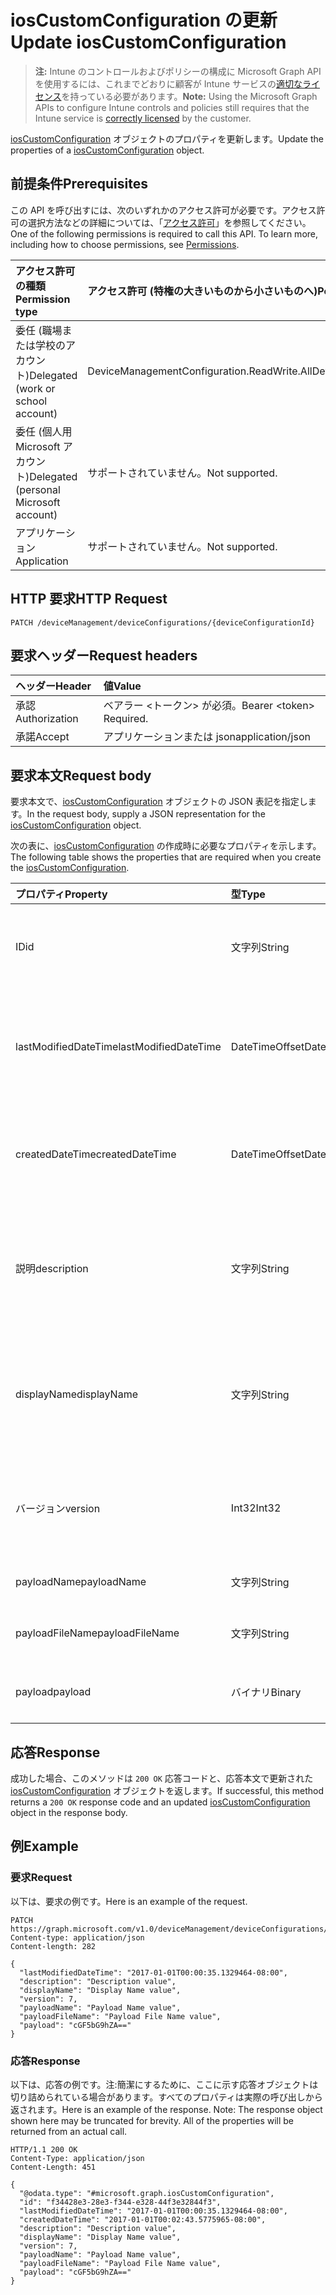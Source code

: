 # <a name="update-ioscustomconfiguration"></a><span data-ttu-id="24383-101">iosCustomConfiguration の更新</span><span class="sxs-lookup"><span data-stu-id="24383-101">Update iosCustomConfiguration</span></span>

> <span data-ttu-id="24383-102">**注:** Intune のコントロールおよびポリシーの構成に Microsoft Graph API を使用するには、これまでどおりに顧客が Intune サービスの[適切なライセンス](https://go.microsoft.com/fwlink/?linkid=839381)を持っている必要があります。</span><span class="sxs-lookup"><span data-stu-id="24383-102">**Note:** Using the Microsoft Graph APIs to configure Intune controls and policies still requires that the Intune service is [correctly licensed](https://go.microsoft.com/fwlink/?linkid=839381) by the customer.</span></span>

<span data-ttu-id="24383-103">[iosCustomConfiguration](../resources/intune_deviceconfig_ioscustomconfiguration.md) オブジェクトのプロパティを更新します。</span><span class="sxs-lookup"><span data-stu-id="24383-103">Update the properties of a [iosCustomConfiguration](../resources/intune_deviceconfig_ioscustomconfiguration.md) object.</span></span>
## <a name="prerequisites"></a><span data-ttu-id="24383-104">前提条件</span><span class="sxs-lookup"><span data-stu-id="24383-104">Prerequisites</span></span>
<span data-ttu-id="24383-p101">この API を呼び出すには、次のいずれかのアクセス許可が必要です。アクセス許可の選択方法などの詳細については、「[アクセス許可](../../../concepts/permissions_reference.md)」を参照してください。</span><span class="sxs-lookup"><span data-stu-id="24383-p101">One of the following permissions is required to call this API. To learn more, including how to choose permissions, see [Permissions](../../../concepts/permissions_reference.md).</span></span>

|<span data-ttu-id="24383-107">アクセス許可の種類</span><span class="sxs-lookup"><span data-stu-id="24383-107">Permission type</span></span>|<span data-ttu-id="24383-108">アクセス許可 (特権の大きいものから小さいものへ)</span><span class="sxs-lookup"><span data-stu-id="24383-108">Permissions (from most to least privileged)</span></span>|
|:---|:---|
|<span data-ttu-id="24383-109">委任 (職場または学校のアカウント)</span><span class="sxs-lookup"><span data-stu-id="24383-109">Delegated (work or school account)</span></span>|<span data-ttu-id="24383-110">DeviceManagementConfiguration.ReadWrite.All</span><span class="sxs-lookup"><span data-stu-id="24383-110">DeviceManagementConfiguration.ReadWrite.All</span></span>|
|<span data-ttu-id="24383-111">委任 (個人用 Microsoft アカウント)</span><span class="sxs-lookup"><span data-stu-id="24383-111">Delegated (personal Microsoft account)</span></span>|<span data-ttu-id="24383-112">サポートされていません。</span><span class="sxs-lookup"><span data-stu-id="24383-112">Not supported.</span></span>|
|<span data-ttu-id="24383-113">アプリケーション</span><span class="sxs-lookup"><span data-stu-id="24383-113">Application</span></span>|<span data-ttu-id="24383-114">サポートされていません。</span><span class="sxs-lookup"><span data-stu-id="24383-114">Not supported.</span></span>|

## <a name="http-request"></a><span data-ttu-id="24383-115">HTTP 要求</span><span class="sxs-lookup"><span data-stu-id="24383-115">HTTP Request</span></span>
<!-- {
  "blockType": "ignored"
}
-->
``` http
PATCH /deviceManagement/deviceConfigurations/{deviceConfigurationId}
```

## <a name="request-headers"></a><span data-ttu-id="24383-116">要求ヘッダー</span><span class="sxs-lookup"><span data-stu-id="24383-116">Request headers</span></span>
|<span data-ttu-id="24383-117">ヘッダー</span><span class="sxs-lookup"><span data-stu-id="24383-117">Header</span></span>|<span data-ttu-id="24383-118">値</span><span class="sxs-lookup"><span data-stu-id="24383-118">Value</span></span>|
|:---|:---|
|<span data-ttu-id="24383-119">承認</span><span class="sxs-lookup"><span data-stu-id="24383-119">Authorization</span></span>|<span data-ttu-id="24383-120">ベアラー &lt;トークン&gt; が必須。</span><span class="sxs-lookup"><span data-stu-id="24383-120">Bearer &lt;token&gt; Required.</span></span>|
|<span data-ttu-id="24383-121">承諾</span><span class="sxs-lookup"><span data-stu-id="24383-121">Accept</span></span>|<span data-ttu-id="24383-122">アプリケーションまたは json</span><span class="sxs-lookup"><span data-stu-id="24383-122">application/json</span></span>|

## <a name="request-body"></a><span data-ttu-id="24383-123">要求本文</span><span class="sxs-lookup"><span data-stu-id="24383-123">Request body</span></span>
<span data-ttu-id="24383-124">要求本文で、[iosCustomConfiguration](../resources/intune_deviceconfig_ioscustomconfiguration.md) オブジェクトの JSON 表記を指定します。</span><span class="sxs-lookup"><span data-stu-id="24383-124">In the request body, supply a JSON representation for the [iosCustomConfiguration](../resources/intune_deviceconfig_ioscustomconfiguration.md) object.</span></span>

<span data-ttu-id="24383-125">次の表に、[iosCustomConfiguration](../resources/intune_deviceconfig_ioscustomconfiguration.md) の作成時に必要なプロパティを示します。</span><span class="sxs-lookup"><span data-stu-id="24383-125">The following table shows the properties that are required when you create the [iosCustomConfiguration](../resources/intune_deviceconfig_ioscustomconfiguration.md).</span></span>

|<span data-ttu-id="24383-126">プロパティ</span><span class="sxs-lookup"><span data-stu-id="24383-126">Property</span></span>|<span data-ttu-id="24383-127">型</span><span class="sxs-lookup"><span data-stu-id="24383-127">Type</span></span>|<span data-ttu-id="24383-128">説明</span><span class="sxs-lookup"><span data-stu-id="24383-128">Description</span></span>|
|:---|:---|:---|
|<span data-ttu-id="24383-129">ID</span><span class="sxs-lookup"><span data-stu-id="24383-129">id</span></span>|<span data-ttu-id="24383-130">文字列</span><span class="sxs-lookup"><span data-stu-id="24383-130">String</span></span>|<span data-ttu-id="24383-131">エンティティのキー。</span><span class="sxs-lookup"><span data-stu-id="24383-131">Key of the entity.</span></span> <span data-ttu-id="24383-132">[deviceConfiguration](../resources/intune_deviceconfig_deviceconfiguration.md) から継承します</span><span class="sxs-lookup"><span data-stu-id="24383-132">Inherited from [deviceConfiguration](../resources/intune_deviceconfig_deviceconfiguration.md)</span></span>|
|<span data-ttu-id="24383-133">lastModifiedDateTime</span><span class="sxs-lookup"><span data-stu-id="24383-133">lastModifiedDateTime</span></span>|<span data-ttu-id="24383-134">DateTimeOffset</span><span class="sxs-lookup"><span data-stu-id="24383-134">DateTimeOffset</span></span>|<span data-ttu-id="24383-135">オブジェクトが最後に変更された DateTime。</span><span class="sxs-lookup"><span data-stu-id="24383-135">DateTime the object was last modified.</span></span> <span data-ttu-id="24383-136">[deviceConfiguration](../resources/intune_deviceconfig_deviceconfiguration.md) から継承します</span><span class="sxs-lookup"><span data-stu-id="24383-136">Inherited from [deviceConfiguration](../resources/intune_deviceconfig_deviceconfiguration.md)</span></span>|
|<span data-ttu-id="24383-137">createdDateTime</span><span class="sxs-lookup"><span data-stu-id="24383-137">createdDateTime</span></span>|<span data-ttu-id="24383-138">DateTimeOffset</span><span class="sxs-lookup"><span data-stu-id="24383-138">DateTimeOffset</span></span>|<span data-ttu-id="24383-139">オブジェクトが作成された DateTime。</span><span class="sxs-lookup"><span data-stu-id="24383-139">DateTime the object was created.</span></span> <span data-ttu-id="24383-140">[deviceConfiguration](../resources/intune_deviceconfig_deviceconfiguration.md) から継承します</span><span class="sxs-lookup"><span data-stu-id="24383-140">Inherited from [deviceConfiguration](../resources/intune_deviceconfig_deviceconfiguration.md)</span></span>|
|<span data-ttu-id="24383-141">説明</span><span class="sxs-lookup"><span data-stu-id="24383-141">description</span></span>|<span data-ttu-id="24383-142">文字列</span><span class="sxs-lookup"><span data-stu-id="24383-142">String</span></span>|<span data-ttu-id="24383-143">デバイス構成について管理者が提供した説明。</span><span class="sxs-lookup"><span data-stu-id="24383-143">Admin provided description of the Device Configuration.</span></span> <span data-ttu-id="24383-144">[deviceConfiguration](../resources/intune_deviceconfig_deviceconfiguration.md) から継承します</span><span class="sxs-lookup"><span data-stu-id="24383-144">Inherited from [deviceConfiguration](../resources/intune_deviceconfig_deviceconfiguration.md)</span></span>|
|<span data-ttu-id="24383-145">displayName</span><span class="sxs-lookup"><span data-stu-id="24383-145">displayName</span></span>|<span data-ttu-id="24383-146">文字列</span><span class="sxs-lookup"><span data-stu-id="24383-146">String</span></span>|<span data-ttu-id="24383-147">デバイス構成について管理者が指定した名前。</span><span class="sxs-lookup"><span data-stu-id="24383-147">Admin provided name of the device configuration.</span></span> <span data-ttu-id="24383-148">[deviceConfiguration](../resources/intune_deviceconfig_deviceconfiguration.md) から継承します</span><span class="sxs-lookup"><span data-stu-id="24383-148">Inherited from [deviceConfiguration](../resources/intune_deviceconfig_deviceconfiguration.md)</span></span>|
|<span data-ttu-id="24383-149">バージョン</span><span class="sxs-lookup"><span data-stu-id="24383-149">version</span></span>|<span data-ttu-id="24383-150">Int32</span><span class="sxs-lookup"><span data-stu-id="24383-150">Int32</span></span>|<span data-ttu-id="24383-151">デバイス構成のバージョン。</span><span class="sxs-lookup"><span data-stu-id="24383-151">Version of the device configuration.</span></span> <span data-ttu-id="24383-152">[deviceConfiguration](../resources/intune_deviceconfig_deviceconfiguration.md) から継承します</span><span class="sxs-lookup"><span data-stu-id="24383-152">Inherited from [deviceConfiguration](../resources/intune_deviceconfig_deviceconfiguration.md)</span></span>|
|<span data-ttu-id="24383-153">payloadName</span><span class="sxs-lookup"><span data-stu-id="24383-153">payloadName</span></span>|<span data-ttu-id="24383-154">文字列</span><span class="sxs-lookup"><span data-stu-id="24383-154">String</span></span>|<span data-ttu-id="24383-155">ユーザーに表示される名前。</span><span class="sxs-lookup"><span data-stu-id="24383-155">Name that is displayed to the user.</span></span>|
|<span data-ttu-id="24383-156">payloadFileName</span><span class="sxs-lookup"><span data-stu-id="24383-156">payloadFileName</span></span>|<span data-ttu-id="24383-157">文字列</span><span class="sxs-lookup"><span data-stu-id="24383-157">String</span></span>|<span data-ttu-id="24383-158">ペイロード ファイル名 (\*.mobileconfig</span><span class="sxs-lookup"><span data-stu-id="24383-158">Payload file name (\*.mobileconfig</span></span> | <span data-ttu-id="24383-159">\*.xml)。</span><span class="sxs-lookup"><span data-stu-id="24383-159">\*.xml).</span></span>|
|<span data-ttu-id="24383-160">payload</span><span class="sxs-lookup"><span data-stu-id="24383-160">payload</span></span>|<span data-ttu-id="24383-161">バイナリ</span><span class="sxs-lookup"><span data-stu-id="24383-161">Binary</span></span>|<span data-ttu-id="24383-162">ペイロード。</span><span class="sxs-lookup"><span data-stu-id="24383-162">Payload.</span></span> <span data-ttu-id="24383-163">(UTF8 でエンコードされたバイト配列)</span><span class="sxs-lookup"><span data-stu-id="24383-163">(UTF8 encoded byte array)</span></span>|



## <a name="response"></a><span data-ttu-id="24383-164">応答</span><span class="sxs-lookup"><span data-stu-id="24383-164">Response</span></span>
<span data-ttu-id="24383-165">成功した場合、このメソッドは `200 OK` 応答コードと、応答本文で更新された [iosCustomConfiguration](../resources/intune_deviceconfig_ioscustomconfiguration.md) オブジェクトを返します。</span><span class="sxs-lookup"><span data-stu-id="24383-165">If successful, this method returns a `200 OK` response code and an updated [iosCustomConfiguration](../resources/intune_deviceconfig_ioscustomconfiguration.md) object in the response body.</span></span>

## <a name="example"></a><span data-ttu-id="24383-166">例</span><span class="sxs-lookup"><span data-stu-id="24383-166">Example</span></span>
### <a name="request"></a><span data-ttu-id="24383-167">要求</span><span class="sxs-lookup"><span data-stu-id="24383-167">Request</span></span>
<span data-ttu-id="24383-168">以下は、要求の例です。</span><span class="sxs-lookup"><span data-stu-id="24383-168">Here is an example of the request.</span></span>
``` http
PATCH https://graph.microsoft.com/v1.0/deviceManagement/deviceConfigurations/{deviceConfigurationId}
Content-type: application/json
Content-length: 282

{
  "lastModifiedDateTime": "2017-01-01T00:00:35.1329464-08:00",
  "description": "Description value",
  "displayName": "Display Name value",
  "version": 7,
  "payloadName": "Payload Name value",
  "payloadFileName": "Payload File Name value",
  "payload": "cGF5bG9hZA=="
}
```

### <a name="response"></a><span data-ttu-id="24383-169">応答</span><span class="sxs-lookup"><span data-stu-id="24383-169">Response</span></span>
<span data-ttu-id="24383-p109">以下は、応答の例です。注:簡潔にするために、ここに示す応答オブジェクトは切り詰められている場合があります。すべてのプロパティは実際の呼び出しから返されます。</span><span class="sxs-lookup"><span data-stu-id="24383-p109">Here is an example of the response. Note: The response object shown here may be truncated for brevity. All of the properties will be returned from an actual call.</span></span>
``` http
HTTP/1.1 200 OK
Content-Type: application/json
Content-Length: 451

{
  "@odata.type": "#microsoft.graph.iosCustomConfiguration",
  "id": "f34428e3-28e3-f344-e328-44f3e32844f3",
  "lastModifiedDateTime": "2017-01-01T00:00:35.1329464-08:00",
  "createdDateTime": "2017-01-01T00:02:43.5775965-08:00",
  "description": "Description value",
  "displayName": "Display Name value",
  "version": 7,
  "payloadName": "Payload Name value",
  "payloadFileName": "Payload File Name value",
  "payload": "cGF5bG9hZA=="
}
```








